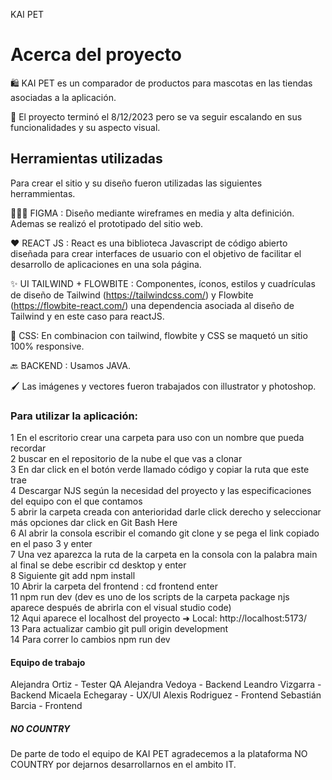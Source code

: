 KAI PET

# Acerca del proyecto

🛍️ KAI PET es un comparador de productos para mascotas en las tiendas asociadas a la aplicación.

🏁 El proyecto terminó el 8/12/2023 pero se va seguir escalando en sus funcionalidades y su aspecto visual.

## Herramientas utilizadas
Para crear el sitio y su diseño fueron utilizadas las siguientes herrammientas. 

👩🏻‍🎨 FIGMA : Diseño mediante wireframes en media y alta definición. Ademas se realizó el prototipado del sitio web. 

❤️ REACT JS : React es una biblioteca Javascript de código abierto diseñada para crear interfaces de usuario con el objetivo de facilitar el desarrollo de aplicaciones en una sola página.

✨ UI TAILWIND + FLOWBITE : Componentes, íconos, estilos y cuadrículas de diseño de Tailwind (https://tailwindcss.com/) y Flowbite (https://flowbite-react.com/) una dependencia asociada al diseño de Tailwind y en este caso para reactJS. 

📱 CSS: En combinacion con tailwind, flowbite y CSS se maquetó un sitio 100% responsive.  

🔙 BACKEND : Usamos JAVA.

🖌️ Las imágenes y vectores fueron trabajados con illustrator y photoshop.

### Para utilizar la aplicación: 

1 En el escritorio crear una carpeta para uso con un nombre que pueda recordar <br>
2 buscar en el repositorio de la nube  el que vas a clonar <br>
3 En dar click en el botón verde llamado código y copiar la ruta que este trae <br>
4 Descargar NJS según la necesidad del proyecto y las especificaciones del equipo con el que contamos <br>
5 abrir la carpeta creada con anterioridad darle click derecho y seleccionar más opciones  dar click en Git Bash Here <br>
6 Al abrir la consola escribir el comando git clone y se pega el link copiado en el paso 3 y enter <br>
7 Una vez aparezca la ruta de la carpeta en la consola con la palabra main al final se debe escribir cd desktop y enter <br>
8 Siguiente git add npm install <br> 
10 Abrir la carpeta del frontend  : cd frontend enter <br>
11 npm run dev (dev es uno de los scripts de la carpeta package njs aparece después de abrirla con el visual studio code) <br>
12 Aqui aparece el localhost del proyecto 
  ➜  Local:   http://localhost:5173/ <br>
13 Para actualizar cambio git pull origin development <br>
14 Para correr lo cambios npm run dev  <br>

#### Equipo de trabajo

Alejandra Ortiz - Tester QA
Alejandra Vedoya - Backend
Leandro Vizgarra - Backend
Micaela Echegaray - UX/UI 
Alexis Rodriguez - Frontend
Sebastián Barcia - Frontend

##### NO COUNTRY
De parte de todo el equipo de KAI PET agradecemos a la plataforma NO COUNTRY por dejarnos desarrollarnos en el ambito IT. 
